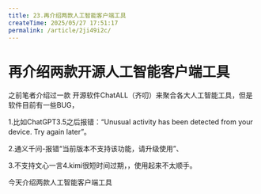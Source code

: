 ```yaml
---
title: 23.再介绍两款人工智能客户端工具
createTime: 2025/05/27 17:51:17
permalink: /article/2ji49i2c/
---
```

# 再介绍两款开源人工智能客户端工具



之前笔者介绍过一款 开源软件ChatALL（齐叨）来聚合各大人工智能工具，但是软件目前有一些BUG，



1.比如ChatGPT3.5之后报错：“Unusual activity has been detected from your device. Try again later”。

2.通义千问-报错“当前版本不支持该功能，请升级使用”、

3.不支持文心一言4.kimi很短时间过期，，使用起来不太顺手。

今天介绍两款人工智能客户端工具









